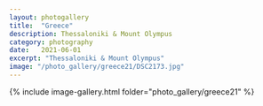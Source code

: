```yaml
---
layout: photogallery
title:  "Greece"
description: Thessaloniki & Mount Olympus
category: photography
date:   2021-06-01
excerpt: "Thessaloniki & Mount Olympus"
image: "/photo_gallery/greece21/DSC2173.jpg"
---
```

{% include image-gallery.html folder="photo_gallery/greece21" %}
